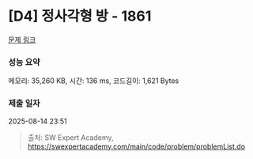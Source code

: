 # [D4] 정사각형 방 - 1861 

[문제 링크](https://swexpertacademy.com/main/code/problem/problemDetail.do?contestProbId=AV5LtJYKDzsDFAXc) 

### 성능 요약

메모리: 35,260 KB, 시간: 136 ms, 코드길이: 1,621 Bytes

### 제출 일자

2025-08-14 23:51



> 출처: SW Expert Academy, https://swexpertacademy.com/main/code/problem/problemList.do